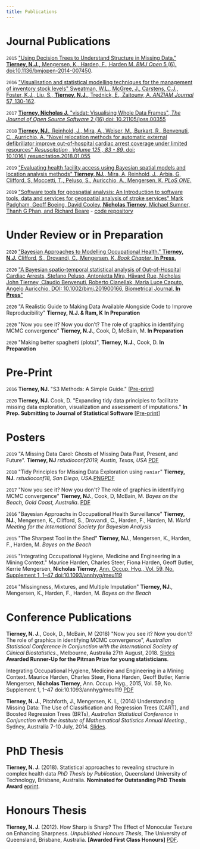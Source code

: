 ```yaml
---
title: Publications
---
```


<!-- [You can check out my CV here](https://njtierney.updog.co/img/2016-08-23-1904-njtierney-cv.pdf)
-->

# Journal Publications

`2015` ["Using Decision Trees to Understand Structure in Missing Data." **Tierney, N.J.,** Mengersen, K., Harden, F., Harden M.  _BMJ Open_ 5 (6).  doi:10.1136/bmjopen-2014-007450](http://bmjopen.bmj.com/content/5/6/e007450.full).

`2016` ["Visualisation and statistical modelling techniques for the management of inventory stock levels" Sweatman, W.L., McGree, J., Carstens, C.J., Foster, K.J., Liu, S., **Tierney, N.J.,** Trednick, E., Zaitouny, A. _ANZIAM Journal_ 57, 130-162](https://journal.austms.org.au/ojs/index.php/ANZIAMJ/article/view/10225).

`2017` [**Tierney, Nicholas J.** "visdat: Visualising Whole Data Frames", _The Journal of Open Source Software_ 2 (16) doi: 10.21105/joss.00355](http://joss.theoj.org/papers/10.21105/joss.00355)

`2018` [**Tierney, NJ.**,  Reinhold, J., Mira, A., Weiser, M., Burkart, R., Benvenuti, C., Aurrichio, A.  "Novel relocation methods for automatic external defibrillator improve out-of-hospital cardiac arrest coverage under limited resources" _Resuscitation , Volume 125 , 83 - 89_. doi: 10.1016/j.resuscitation.2018.01.055](https://doi.org/10.1016/j.resuscitation.2018.01.055)

`2019` ["Evaluating health facility access using Bayesian spatial models and location analysis methods" **Tierney, NJ.**, Mira, A, Reinhold, J., Arbia, G, Clifford, S, Moccetti, T., Peluso, S., Auricchio, A., Mengersen, K. _PLoS ONE_.](https://journals.plos.org/plosone/article?id=10.1371/journal.pone.0218310)

`2019` ["Software tools for geospatial analysis: An Introduction to software tools, data and services for geospatial analysis of stroke services" Mark Padgham, Geoff Boeing, David Cooley, **Nicholas Tierney**, Michael Sumner, Thanh G Phan, and Richard Beare](https://www.frontiersin.org/articles/10.3389/fneur.2019.00743/full) - [code repository](https://richardbeare.github.io/GeospatialStroke/)

# Under Review or in Preparation

`2020` ["Bayesian Approaches to Modelling Occupational Health." **Tierney, N.J.** Clifford, S., Drovandi, C., Mengersen, K. _Book Chapter_. __In Press__.]()

`2020` ["A Bayesian spatio-temporal statistical analysis of Out-of-Hospital Cardiac Arrests, Stefano Peluso, Antonietta Mira, Håvard Rue, Nicholas John Tierney, Claudio Benvenuti, Roberto Cianellak, Maria Luce Caputo, Angelo Auricchio, DOI: 10.1002/bimj.201900166, Biometrical Journal, __In Press__"]()

`2020` "A Realistic Guide to Making Data Available Alongside Code to Improve Reproducibility" **Tierney, N.J. & Ram, K**  __In Preparation__

`2020` "Now you see it? Now you don’t? The role of graphics in identifying MCMC convergence" **Tierney, N.J.**, Cook, D, McBain, M. __In Preparation__

`2020` "Making better spaghetti (plots)", **Tierney, N.J.**, Cook, D. __In Preparation__

# Pre-Print

`2016` **Tierney, NJ.** "S3 Methods: A Simple Guide." [[Pre-print](https://arxiv.org/abs/1608.07161)]

`2020` **Tierney, NJ.** Cook, D. "Expanding tidy data principles to facilitate missing data exploration, visualization and assessment of imputations." __In Prep. Submitting to Journal of Statistical Software__ [[Pre-print](https://arxiv.org/abs/1809.02264)]


# Posters

`2019` "A Missing Data Carol: Ghosts of Missing Data Past, Present, and Future". **Tierney, NJ** _rstudioconf2019, Austin, Texas, USA_ [PDF](https://talks.updog.co/2019-01-16-missing-data-past-present-future.pdf)

`2018` "Tidy Principles for Missing Data Exploration using `naniar`" **Tierney, NJ.** _rstudioconf18, San Diego, USA_.[PNG](https://njtierney.updog.co/img/rstudioconf18-tidy-principles-for-missing-data.png)[PDF](https://njtierney.updog.co/img/rstudioconf18-tidy-principles-for-missing-data.pdf) 

`2017` "Now you see it? Now you don't? The role of graphics in identifying MCMC convergence" **Tierney, NJ.**, Cook, D, McBain, M. _Bayes on the Beach, Gold Coast, Australia_. [PDF](https://njtierney.updog.co/img/2017-11-29-poster-ppt-botb.pdf) 

`2016` "Bayesian Approachs in Occupational Health Surveillance" **Tierney, NJ.**, Mengersen, K., Clifford, S., Drovandi, C., Harden, F., Harden, M. _World Meeting for the International Society for Bayesian Analysis_

`2015` "The Sharpest Tool in the Shed" **Tierney, NJ.**, Mengersen, K., Harden, F., Harden, M. _Bayes on the Beach_

`2015` "Integrating Occupational Hygiene, Medicine and Engineering in a Mining Context." Maurice Harden, Charles Steer, Fiona Harden, Geoff Butler, Kerrie Mengersen, __Nicholas Tierney__, [Ann. Occup. Hyg., Vol. 59, No. Supplement 1, 1–47 doi:10.1093/annhyg/meu119](http://annhyg.oxfordjournals.org/content/59/suppl_1/1.full.pdf+html)

`2014` "Missingness, Mixtures, and Multiple Imputation" **Tierney, NJ.**, Mengersen, K., Harden, F., Harden, M. _Bayes on the Beach_

# Conference Publications

**Tierney, N. J.**, Cook, D., McBain, M (2018) "Now you see it? Now you don’t? The role of graphics in identifying MCMC convergence", _Australian Statistical Conference in Conjunction with the International Society of Clinical Biostatistics._, Melbourne, Australia 27th August, 2018. [Slides](https://talks.updog.co/asc2018/pdf/talk-mcmclineup-keynote.pdf) **Awarded Runner-Up for the Pitman Prize for young statisticians**.

Integrating Occupational Hygiene, Medicine and Engineering in a Mining Context. Maurice Harden, Charles Steer, Fiona Harden, Geoff Butler, Kerrie Mengersen, **Nicholas Tierney**, Ann. Occup. Hyg., 2015, Vol. 59, No. Supplement 1, 1–47 doi:10.1093/annhyg/meu119 [PDF](http://annhyg.oxfordjournals.org/content/59/suppl_1/1.full.pdf?etoc%20)

**Tierney, N. J.**, Pitchforth, J., Mengersen, K. L, (2014) Understanding Missing Data: The Use of Classification and Regression Trees (CART), and Boosted Regression Trees (BRTs), _Australian Statistical Conference in Conjunction with the institute of Mathematical Statistics Annual Meeting._, Sydney, Australia 7-10 July, 2014. [Slides](https://speakerdeck.com/njtierney/understanding-missing-data-the-use-of-classification-and-regression-trees-and-boosted-regression-trees).

# PhD Thesis

**Tierney, N. J.** (2018). Statistical approaches to revealing structure in complex health data 
_PhD Thesis by Publication_, Queensland University of Technology, Brisbane, Australia. **Nominated for Outstanding PhD Thesis Award** [eprint](https://eprints.qut.edu.au/115536/).

# Honours Thesis

**Tierney, N. J.** (2012). How Sharp is Sharp? The Effect of Monocular Texture on Enhancing Sharpness. _Unpublished Honours Thesis_, The University of Queensland, Brisbane, Australia. **[Awarded First Class Honours]** [PDF](https://drive.google.com/file/d/0B3vC_840TbilT3d3c0VDUjBRbUE/view).
